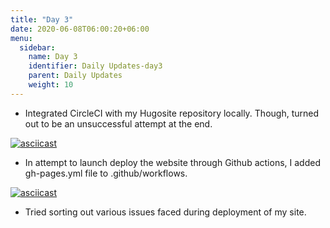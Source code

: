 ```yaml
---
title: "Day 3"
date: 2020-06-08T06:00:20+06:00
menu:
  sidebar:
    name: Day 3
    identifier: Daily Updates-day3
    parent: Daily Updates
    weight: 10
---
```


- Integrated CircleCI with my Hugosite repository locally. Though, turned out to be an unsuccessful attempt at the end.

[![asciicast](https://asciinema.org/a/YxQiAyOGJ0a7yhVW5iTdi8GXh.svg)](https://asciinema.org/a/YxQiAyOGJ0a7yhVW5iTdi8GXh)

- In attempt to launch deploy the website through Github actions, I added gh-pages.yml file to .github/workflows.

[![asciicast](https://asciinema.org/a/ROD3HZX7gehfQcwdCEuqp27vZ.svg)](https://asciinema.org/a/ROD3HZX7gehfQcwdCEuqp27vZ)

- Tried sorting out various issues faced during deployment of my site.

